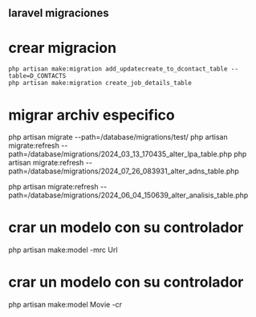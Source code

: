 ## laravel migraciones

# crear migracion 

    php artisan make:migration add_updatecreate_to_dcontact_table --table=D_CONTACTS
    php artisan make:migration create_job_details_table

# migrar archiv especifico
php artisan migrate --path=/database/migrations/test/
php artisan migrate:refresh --path=/database/migrations/2024_03_13_170435_alter_lpa_table.php
php artisan migrate:refresh --path=/database/migrations/2024_07_26_083931_alter_adns_table.php

php artisan migrate:refresh --path=/database/migrations/2024_06_04_150639_alter_analisis_table.php

# crar un modelo con su controlador

php artisan make:model -mrc Url

# crar un modelo con su controlador

php artisan make:model Movie -cr
